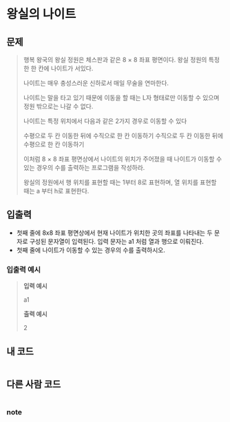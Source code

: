 # 왕실의 나이트

## 문제
> 행복 왕국의 왕실 정원은 체스판과 같은 8 × 8 좌표 평면이다. 왕실 정원의 특정한 한 칸에 나이트가 서있다.
> 
> 나이트는 매우 충성스러운 신하로서 매일 무술을 연마한다.
> 
> 나이트는 말을 타고 있기 때문에 이동을 할 때는 L자 형태로만 이동할 수 있으며 정원 밖으로는 나갈 수 없다.
> 
> 나이트는 특정 위치에서 다음과 같은 2가지 경우로 이동할 수 있다
> 
> 수평으로 두 칸 이동한 뒤에 수직으로 한 칸 이동하기
> 수직으로 두 칸 이동한 뒤에 수평으로 한 칸 이동하기
> 
> 이처럼 8 × 8 좌표 평면상에서 나이트의 위치가 주어졌을 때 나이트가 이동할 수 있는 경우의 수를 출력하는 프로그램을 작성하라. 
> 
> 왕실의 정원에서 행 위치를 표현할 때는 1부터 8로 표현하며, 열 위치를 표현할 때는 a 부터 h로 표현한다.

## 입출력
* 첫째 줄에 8x8 좌표 평면상에서 현재 나이트가 위치한 곳의 좌표를 나타내는 두 문자로 구성된 문자열이 입력된다. 입력 문자는 a1 처럼 열과 행으로 이뤄진다.
* 첫째 줄에 나이트가 이동할 수 있는 경우의 수를 출력하시오.

### 입출력 예시
> **입력 예시**
> 
> a1
> 
> **출력 예시**
> 
> 2

## 내 코드
```
```

## 다른 사람 코드
```
```
### note
> 
